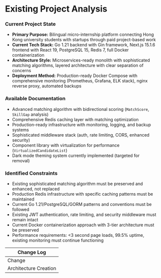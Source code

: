 # Existing Project Analysis

### Current Project State
- **Primary Purpose:** Bilingual micro-internship platform connecting Hong Kong university students with startups through paid project-based work
- **Current Tech Stack:** Go 1.21 backend with Gin framework, Next.js 15.1.6 frontend with React 19, PostgreSQL 15, Redis 7, full Docker containerization
- **Architecture Style:** Microservices-ready monolith with sophisticated matching algorithms, layered architecture with clear separation of concerns
- **Deployment Method:** Production-ready Docker Compose with comprehensive monitoring (Prometheus, Grafana, ELK stack), nginx reverse proxy, automated backups

### Available Documentation
- Advanced matching algorithm with bidirectional scoring (`MatchScore`, `SkillGap` analysis)
- Comprehensive Redis caching layer with matching optimization
- Production-ready infrastructure with monitoring, logging, and backup systems
- Sophisticated middleware stack (auth, rate limiting, CORS, enhanced security)
- Component library with virtualization for performance (`VirtualizedCandidateList`)
- Dark mode theming system currently implemented (targeted for removal)

### Identified Constraints
- Existing sophisticated matching algorithm must be preserved and enhanced, not replaced
- Production Redis infrastructure with specific caching patterns must be maintained
- Current Go 1.21/PostgreSQL/GORM patterns and conventions must be followed
- Existing JWT authentication, rate limiting, and security middleware must remain intact
- Current Docker containerization approach with 3-tier architecture must be preserved
- Performance requirements: <3 second page loads, 99.5% uptime, existing monitoring must continue functioning

| **Change Log** |
|----------------|
| Change | Date | Version | Description | Author |
| Architecture Creation | 2024-08-29 | v1.0 | Initial brownfield architecture for AI enhancements | Winston (Architect) |
